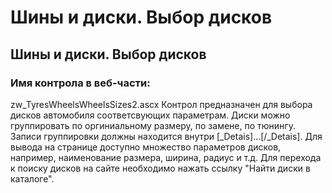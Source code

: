 ﻿---
description: 2.4.7
---
# Шины и диски. Выбор дисков
## Шины и диски. Выбор дисков
### Имя контрола в веб-части: 
zw_TyresWheelsWheelsSizes2.ascx
Контрол предназначен для выбора дисков автомобиля соответсвующих параметрам.
Диски можно группировать по оргиниальному размеру, по замене, по тюнингу. Записи группировки должны находится внутри [_Detais]...[/_Detais]. 
Для вывода на странице доступно множество параметров дисков, например, наименование размера, ширина, радиус и т.д.
Для перехода к поиску дисков на сайте необходимо нажать ссылку "Найти диски в каталоге".
